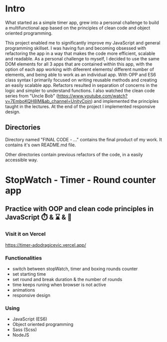 # Intro

What started as a simple timer app, grew into a personal challenge to build a multifunctional app based on the principles of clean code and object oriented programming.

This project enabled me to significantly improve my JavaScript and general programming skillset. I was having fun and becoming obsessed with refactoring the app in a way that makes the code more efficient, scalable and readable. As a personal challenge to myself, I decided to use the same DOM elements for all 3 apps that are contained within this app, with the option of each app working with difeerent elements/ different number of elements, and being able to work as an individual app. With OPP and ES6 class syntax I primarily focused on writing reusable methods and creating an easily scalable app. Refactors resulted in separation of concerns in the logic and simpler to understand functions. I also watched the clean code series from "Uncle Bob" (https://www.youtube.com/watch?v=7EmboKQH8lM&ab_channel=UnityCoin) and implemented the principles taught in the lectures. At the end of the project I implemented responsive design.

## Directories

Directory named "FINAL CODE - ..." contains the final product of my work. It contains it's own README.md file.

Other directories contain previous refactors of the code, in a easily accessible way.



# StopWatch - Timer - Round counter app

## Practice with OOP and clean code principles in JavaScript :stopwatch: & :hourglass: & :boxing_glove:

### Visit it on Vercel
https://timer-adodragicevic.vercel.app/

### Functionalities
* switch between stopWatch, timer and boxing rounds counter
* set starting time
* set round and break duration & the number of rounds
* time keeps runing when browser is not active
* animations
* responsive design

### Using
* JavaScript (ES6)
* Object oriented programming
* Sass (Scss)
* NodeJS
